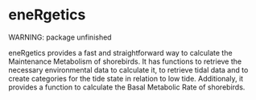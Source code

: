 # eneRgetics

WARNING: package unfinished

eneRgetics provides a fast and straightforward way to calculate the
    Maintenance Metabolism of shorebirds. It has functions to retrieve the necessary
    environmental data to calculate it, to retrieve tidal data and to create
    categories for the tide state in relation to low tide. Additionaly, it provides
    a function to calculate the Basal Metabolic Rate of shorebirds.
